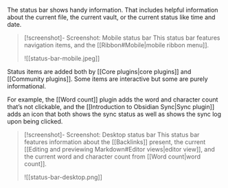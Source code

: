 The status bar shows handy information. That includes helpful information about the current file, the current vault, or the current status like time and date.

> [!screenshot]- Screenshot: Mobile status bar
> This status bar features navigation items, and the [[Ribbon#Mobile|mobile ribbon menu]].
> 
> ![[status-bar-mobile.jpeg]]

Status items are added both by [[Core plugins|core plugins]] and [[Community plugins]]. Some items are interactive but some are purely informational. 

For example, the [[Word count]] plugin adds the word and character count that’s not clickable, and the [[Introduction to Obsidian Sync|Sync plugin]] adds an icon that both shows the sync status as well as shows the sync log upon being clicked.

> [!screenshot]- Screenshot: Desktop status bar
> This status bar features information about the [[Backlinks]] present, the current [[Editing and previewing Markdown#Editor views|editor view]], and the current word and character count from [[Word count|word count]].
> 
> ![[status-bar-desktop.png]]